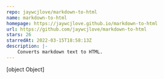 ```yaml
---
repo: jaywcjlove/markdown-to-html
name: markdown-to-html
homepage: https://jaywcjlove.github.io/markdown-to-html
url: https://github.com/jaywcjlove/markdown-to-html
stars: 26
starredAt: 2022-03-15T18:58:13Z
description: |-
    Converts markdown text to HTML.
---
```


[object Object]
